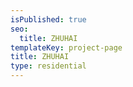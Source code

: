 ```yaml
---
isPublished: true
seo:
  title: ZHUHAI
templateKey: project-page
title: ZHUHAI
type: residential
---
```


